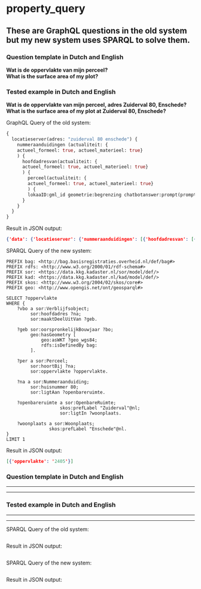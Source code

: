 # property_query

## These are GraphQL questions in the old system but my new system uses SPARQL to solve them.

### Question template in Dutch and English
**Wat is de oppervlakte van mijn perceel?**  
**What is the surface area of my plot?**  

### Tested example in Dutch and English
**Wat is de oppervlakte van mijn perceel, adres Zuiderval 80, Enschede?**  
**What is the surface area of my plot at Zuiderval 80, Enschede?**  

GraphQL Query of the old system:
```graphql
{
  locatieserver(adres: "zuiderval 80 enschede") {
    nummeraanduidingen (actualiteit: {
    actueel_formeel: true, actueel_materieel: true}
    ) {
      hoofdadresvan(actualiteit: {
      actueel_formeel: true, actueel_materieel: true}
      ) {
        perceel(actualiteit: {
        actueel_formeel: true, actueel_materieel: true}
        ) {
        lokaaID:gml_id geometrie:begrenzing chatbotanswer:prompt(prompt: "De kadastrale grootte van dit perceel is @oppervlakte m2") perceeloppervlakte:oppervlakte akrgemeente sectie perceelnummer }
      }
    }
  }
}
```

Result in JSON output:
```json
{'data': {'locatieserver': {'nummeraanduidingen': [{'hoofdadresvan': [{'perceel': [{'lokaaID': 'NL.IMKAD.KadastraalObject.66620312570000', 'geometrie': 'POLYGON((257660.098 469643.85,257645.978 469647.992,257643.398 469639.161,257668.342 469631.843,257669.34 469626.271,257692.621 469630.439,257696.466 469637.043,257688.534 469681.349,257679.008 469699.152,257657.233 469695.253,257654.475 469675.252,257660.098 469643.85))', 'chatbotanswer': 'De kadastrale grootte van dit perceel is 2405 m2', 'perceeloppervlakte': 2405, 'akrgemeente': 'LNK00', 'sectie': 'P', 'perceelnummer': 3125}]}]}]}}}
```

SPARQL Query of the new system:
```sparql
PREFIX bag: <http://bag.basisregistraties.overheid.nl/def/bag#>
PREFIX rdfs: <http://www.w3.org/2000/01/rdf-schema#>
PREFIX sor: <https://data.kkg.kadaster.nl/sor/model/def/>
PREFIX kad: <https://data.kkg.kadaster.nl/kad/model/def/>
PREFIX skos: <http://www.w3.org/2004/02/skos/core#>
PREFIX geo: <http://www.opengis.net/ont/geosparql#>

SELECT ?oppervlakte 
WHERE {
    ?vbo a sor:Verblijfsobject;
         sor:hoofdadres ?na;
         sor:maaktDeelUitVan ?geb.
    
    ?geb sor:oorspronkelijkBouwjaar ?bo;
         geo:hasGeometry [
             geo:asWKT ?geo_wgs84;
             rdfs:isDefinedBy bag:
         ].
    
    ?per a sor:Perceel;
         sor:hoortBij ?na;
         sor:oppervlakte ?oppervlakte.
    
    ?na a sor:Nummeraanduiding;
         sor:huisnummer 80;
         sor:ligtAan ?openbareruimte.
    
    ?openbareruimte a sor:OpenbareRuimte;
                    skos:prefLabel "Zuiderval"@nl;
                    sor:ligtIn ?woonplaats.
    
    ?woonplaats a sor:Woonplaats;
                skos:prefLabel "Enschede"@nl.
}
LIMIT 1
```

Result in JSON output:
```json
[{'oppervlakte': '2405'}]
```


### Question template in Dutch and English
****  
****  

### Tested example in Dutch and English
****  
****  

SPARQL Query of the old system:
```sparql

```

Result in JSON output:
```json

```

SPARQL Query of the new system:
```sparql

```

Result in JSON output:
```json

```